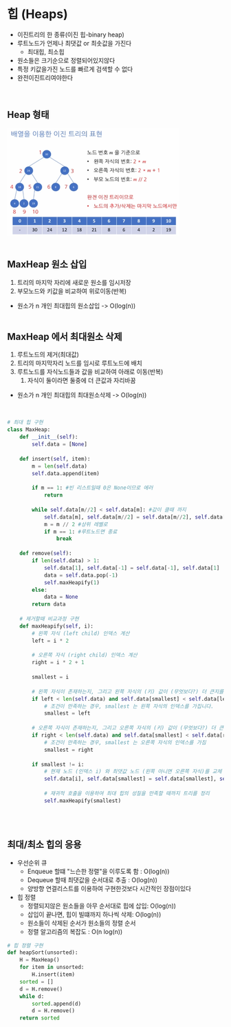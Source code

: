 # 힙 (Heaps)
- 이진트리의 한 종류(이진 힙-binary heap)
- 루트노드가 언제나 최댓값 or 최솟값을 가진다
  - 최대힙, 최소힙
- 원소들은 크기순으로 정렬되어있지않다
- 특정 키값을가진 노드를 빠르게 검색할 수 없다
- 완전이진트리여야한다  
<br>

## Heap 형태  
<img src="../img/maxheap.PNG" width=400px height=250px>  
<br><br>

## MaxHeap 원소 삽입
1. 트리의 마지막 자리에 새로운 원소를 임시저장
2. 부모노드와 키값을 비교하여 위로이동(반복)
- 원소가 n 개인 최대힙의 원소삽입 -> O(log(n))
<br><br>

## MaxHeap 에서 최대원소 삭제
1. 루트노드의 제거(최대값)
2. 트리의 마지막자리 노드를 임시로 루트노드에 배치
3. 루트노드를 자식노드들과 값을 비교하여 아래로 이동(반복)
   1. 자식이 둘이라면 둘중에 더 큰값과 자리바꿈
- 원소가 n 개인 최대힙의 최대원소삭제 -> O(log(n))  
<br>

```python
# 최대 힙 구현
class MaxHeap:
    def __init__(self):
        self.data = [None]

    def insert(self, item):
        m = len(self.data)
        self.data.append(item)
        
        if m == 1: #빈 리스트일때 0은 None이므로 에러
            return
        
        while self.data[m//2] < self.data[m]: #값이 클때 까지
            self.data[m], self.data[m//2] = self.data[m//2], self.data[m] #치환
            m = m // 2 #상위 레벨로
            if m == 1: #루트노드면 종료
                break

    def remove(self):
        if len(self.data) > 1:
            self.data[1], self.data[-1] = self.data[-1], self.data[1]
            data = self.data.pop(-1)
            self.maxHeapify(1)
        else:
            data = None
        return data

    # 제거할때 비교과정 구현
	def maxHeapify(self, i):
        # 왼쪽 자식 (left child) 인덱스 계산
        left = i * 2

        # 오른쪽 자식 (right child) 인덱스 계산
        right = i * 2 + 1

        smallest = i

        # 왼쪽 자식이 존재하는지, 그리고 왼쪽 자식의 (키) 값이 (무엇보다?) 더 큰지를 판단
        if left < len(self.data) and self.data[smallest] < self.data[left]:
            # 조건이 만족하는 경우, smallest 는 왼쪽 자식의 인덱스를 가집니다.
            smallest = left

        # 오른쪽 자식이 존재하는지, 그리고 오른쪽 자식의 (키) 값이 (무엇보다?) 더 큰지를 판단
        if right < len(self.data) and self.data[smallest] < self.data[right]:
            # 조건이 만족하는 경우, smallest 는 오른쪽 자식의 인덱스를 가짐
            smallest = right

        if smallest != i:
            # 현재 노드 (인덱스 i) 와 최댓값 노드 (왼쪽 아니면 오른쪽 자식)를 교체
            self.data[i], self.data[smallest] = self.data[smallest], self.data[i]

            # 재귀적 호출을 이용하여 최대 힙의 성질을 만족할 때까지 트리를 정리
            self.maxHeapify(smallest)
```
<br><br>

## 최대/최소 힙의 응용
- 우선순위 큐
  - Enqueue 할떄 "느슨한 정렬"을 이루도록 함 : O(log(n))
  - Dequeue 할때 최댓값을 순서대로 추출 : O(log(n))
  - 양방향 연결리스트를 이용하여 구현한것보다 시간적인 장점이있다
- 힙 정렬
  - 정렬되지않은 원소들을 아무 순서대로 힙에 삽입: O(log(n))
  - 삽입이 끝나면, 힙이 빌떄까지 하나씩 삭제: O(log(n))
  - 원소들이 삭제된 순서가 원소들의 정렬 순서
  - 정렬 알고리즘의 복잡도 : O(n log(n))

```python
# 힙 정렬 구현
def heapSort(unsorted):
    H = MaxHeap()
    for item in unsorted:
        H.insert(item)
    sorted = []
    d = H.remove()
    while d:
        sorted.append(d)
        d = H.remove()
    return sorted
```